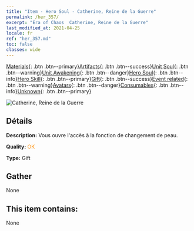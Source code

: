 ```yaml
---
title: "Item - Hero Soul - Catherine, Reine de la Guerre"
permalink: /her_357/
excerpt: "Era of Chaos  Catherine, Reine de la Guerre"
last_modified_at: 2021-04-25
locale: fr
ref: "her_357.md"
toc: false
classes: wide
---
```

 [Materials](/ItemsFR/){: .btn .btn--primary}[Artifacts](/ItemsFR/Artifacts/){: .btn .btn--success}[Unit Soul](/ItemsFR/UnitSoul/){: .btn .btn--warning}[Unit Awakening](/ItemsFR/UnitAwakening/){: .btn .btn--danger}[Hero Soul](/ItemsFR/HeroSoul/){: .btn .btn--info}[Hero Skill](/ItemsFR/HeroSkill/){: .btn .btn--primary}[Gift](/ItemsFR/Gift/){: .btn .btn--success}[Event related](/ItemsFR/Events/){: .btn .btn--warning}[Avatars](/ItemsFR/Avatars/){: .btn .btn--danger}[Consumables](/ItemsFR/Consumables/){: .btn .btn--info}[Unknown](/ItemsFR/Unknown/){: .btn .btn--primary}

 ![Catherine, Reine de la Guerre](/images/h/h_Catherine1.jpg)

## Détails
 **Description:** Vous ouvre l'accès à la fonction de changement de peau.

 **Quality:** <span style="color: #FF8C00">OK</span>

 **Type:** Gift

## Gather

  None

## This item contains:

  None

